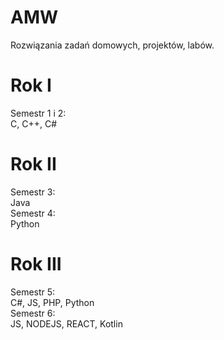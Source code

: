 # AMW
Rozwiązania zadań domowych, projektów, labów. 

# Rok I
Semestr 1 i 2:\
C, C++, C#
# Rok II
Semestr 3:\
Java\
Semestr 4:\
Python
# Rok III
Semestr 5:\
C#, JS, PHP, Python\
Semestr 6:\
JS, NODEJS, REACT, Kotlin

